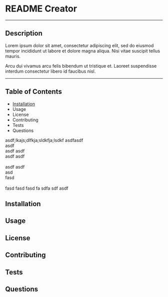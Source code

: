 # README Creator
---

## Description

Lorem ipsum dolor sit amet, consectetur adipiscing elit, sed do eiusmod tempor incididunt ut labore et dolore magna aliqua. Nisi vitae suscipit tellus mauris.

Arcu dui vivamus arcu felis bibendum ut tristique et. Laoreet suspendisse interdum consectetur libero id faucibus nisl.

---
## Table of Contents

* [Installation](##Installation)
* Usage
* License
* Contributing
* Tests
* Questions

asdf;lkajs;dlfkja;sldkfja;lsdkf
asdfasdf
<br>
asdf
<br>
asdf
asdf
<br>
asdf
asdf
<br>
<br>
asdf
asdf
<br>
asd
<br>
fasd
<br>
<br>
fasd
fasd
fasd
fa
sdfa
sdf
asdf


## Installation

## Usage

## License

## Contributing

## Tests

## Questions